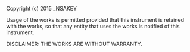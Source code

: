 Copyright (c) 2015 _NSAKEY

Usage of the works is permitted provided that this instrument is retained with the works, so that any entity that uses the works is notified of this instrument.

DISCLAIMER: THE WORKS ARE WITHOUT WARRANTY.
